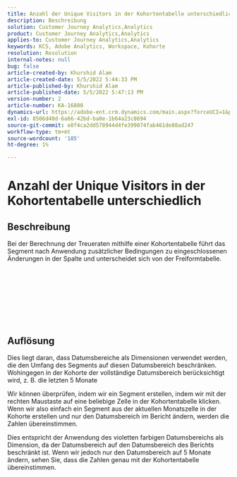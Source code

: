 ```yaml
---
title: Anzahl der Unique Visitors in der Kohortentabelle unterschiedlich
description: Beschreibung
solution: Customer Journey Analytics,Analytics
product: Customer Journey Analytics,Analytics
applies-to: Customer Journey Analytics,Analytics
keywords: KCS, Adobe Analytics, Workspace, Kohorte
resolution: Resolution
internal-notes: null
bug: false
article-created-by: Khurshid Alam
article-created-date: 5/5/2022 5:44:33 PM
article-published-by: Khurshid Alam
article-published-date: 5/5/2022 5:47:13 PM
version-number: 2
article-number: KA-16800
dynamics-url: https://adobe-ent.crm.dynamics.com/main.aspx?forceUCI=1&pagetype=entityrecord&etn=knowledgearticle&id=7dc72e01-9bcc-ec11-a7b5-6045bd00dbbc
exl-id: 8506d40d-6a66-42bd-ba0e-1b64a23c8694
source-git-commit: e8f4ca2dd578944d4fe399074fab461de88ad247
workflow-type: tm+mt
source-wordcount: '185'
ht-degree: 1%

---
```


# Anzahl der Unique Visitors in der Kohortentabelle unterschiedlich

## Beschreibung


Bei der Berechnung der Treueraten mithilfe einer Kohortentabelle führt das Segment nach Anwendung zusätzlicher Bedingungen zu eingeschlossenen Änderungen in der Spalte und unterscheidet sich von der Freiformtabelle.
<br><br><br><br> <br><br> <br><br><br>

## Auflösung


Dies liegt daran, dass Datumsbereiche als Dimensionen verwendet werden, die den Umfang des Segments auf diesen Datumsbereich beschränken. Wohingegen in der Kohorte der vollständige Datumsbereich berücksichtigt wird, z. B. die letzten 5 Monate

Wir können überprüfen, indem wir ein Segment erstellen, indem wir mit der rechten Maustaste auf eine beliebige Zelle in der Kohortentabelle klicken. Wenn wir also einfach ein Segment aus der aktuellen Monatszelle in der Kohorte erstellen und nur den Datumsbereich im Bericht ändern, werden die Zahlen übereinstimmen.

Dies entspricht der Anwendung des violetten farbigen Datumsbereichs als Dimension, da der Datumsbereich auf den Datumsbereich des Berichts beschränkt ist. Wenn wir jedoch nur den Datumsbereich auf 5 Monate ändern, sehen Sie, dass die Zahlen genau mit der Kohortentabelle übereinstimmen.
